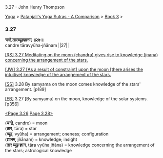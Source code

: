 3.27 - John Henry Thompson 

[Yoga](../../../yoga.html)‎ > ‎[Patanjali's Yoga Sutras - A Comparison](../../patanjani.html)‎ > ‎[Book 3](../book-3.html)‎ > ‎

### 3.27

**चन्द्रे तारव्यूहज्ञानम् ॥२७॥**  
candre tāravyūha-jñānam ||27||  
  
  
[\[RS\] 3.27 Meditating on the moon (chandra) gives rise to knowledge (jnana) concerning the arrangement of the stars.](http://www.ashtangayoga.info/philosophy/yoga-sutra-patanjali/chapter-3/item/chandre-taravyuha-jnanam-27/)  
  
[\[JW\] 3.27 \[As a result of constraint\] upon the moon \[there arises the intuitive\] knowledge of the arrangement of the stars.](http://books.google.com/books?id=YzFImjtOxUwC&pg=PA260&ci=174%2C307%2C799%2C58&source=bookclip)  
  
[\[SS\]](http://www.amazon.com/Yoga-Sutras-Patanjali-Commentary-Satchidananda/dp/0932040381) 3.28 By samyama on the moon comes knowledge of the stars' arrangement. \[p189\]  
  
[\[EB\]](http://www.amazon.com/Yoga-Sutras-Patanjali-Translation-Commentary/dp/0865477361/ref=sr_1_1?ie=UTF8&s=books&qid=1250508322&sr=1-1) 3.27 \[By samyama\] on the moon, knowledge of the solar systems. \[p356\]  
  
  
[<Page 3.26](326.html)  [Page 3.28>](328.html)  
  
  

(**चन्द्रे**, candre) = moon  
(**तार**, tāra) = star  
(**व्यूह**, vyūha) = arrangement; oneness; configuration  
(**ज्ञानम्**, jñānam) = knowledge; insight  
(**तार व्यूह ज्ञान**, tāra vyūha jñāna) = knowledge concerning the arrangement of the stars; astrological knowledge

